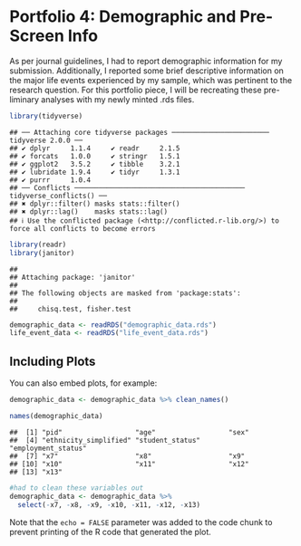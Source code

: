 Portfolio 4: Demographic and Pre-Screen Info
================

As per journal guidelines, I had to report demographic information for
my submission. Additionally, I reported some brief descriptive
information on the major life events experienced by my sample, which was
pertinent to the research question. For this portfolio piece, I will be
recreating these pre-liminary analyses with my newly minted .rds files.

``` r
library(tidyverse)
```

    ## ── Attaching core tidyverse packages ──────────────────────── tidyverse 2.0.0 ──
    ## ✔ dplyr     1.1.4     ✔ readr     2.1.5
    ## ✔ forcats   1.0.0     ✔ stringr   1.5.1
    ## ✔ ggplot2   3.5.2     ✔ tibble    3.2.1
    ## ✔ lubridate 1.9.4     ✔ tidyr     1.3.1
    ## ✔ purrr     1.0.4     
    ## ── Conflicts ────────────────────────────────────────── tidyverse_conflicts() ──
    ## ✖ dplyr::filter() masks stats::filter()
    ## ✖ dplyr::lag()    masks stats::lag()
    ## ℹ Use the conflicted package (<http://conflicted.r-lib.org/>) to force all conflicts to become errors

``` r
library(readr)
library(janitor)
```

    ## 
    ## Attaching package: 'janitor'
    ## 
    ## The following objects are masked from 'package:stats':
    ## 
    ##     chisq.test, fisher.test

``` r
demographic_data <- readRDS("demographic_data.rds")
life_event_data <- readRDS("life_event_data.rds")
```

## Including Plots

You can also embed plots, for example:

``` r
demographic_data <- demographic_data %>% clean_names()

names(demographic_data)
```

    ##  [1] "pid"                  "age"                  "sex"                 
    ##  [4] "ethnicity_simplified" "student_status"       "employment_status"   
    ##  [7] "x7"                   "x8"                   "x9"                  
    ## [10] "x10"                  "x11"                  "x12"                 
    ## [13] "x13"

``` r
#had to clean these variables out
demographic_data <- demographic_data %>%
  select(-x7, -x8, -x9, -x10, -x11, -x12, -x13)
```

Note that the `echo = FALSE` parameter was added to the code chunk to
prevent printing of the R code that generated the plot.

